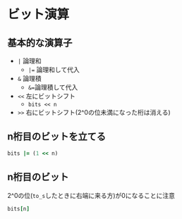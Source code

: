 # ビット演算

## 基本的な演算子
- ` | ` 論理和
    - ` |= ` 論理和して代入
- ` & ` 論理積
    - ` &= `論理積して代入
- ` << ` 左にビットシフト
    - `bits << n`
- ` >> ` 右にビットシフト(2^0の位未満になった桁は消える)

## n桁目のビットを立てる
```ruby
bits |= (1 << n)
```

## n桁目のビット

2^0の位(`to_s`したときに右端に来る方)が0になることに注意

```ruby
bits[n]
```
